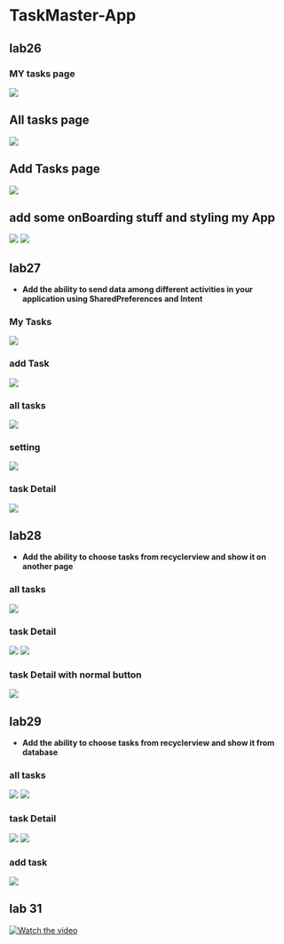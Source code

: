 # TaskMaster-App
## lab26
### MY tasks page
![](/screenshots/p3.png)
## All tasks page
![](/screenshots/p4.png)
## Add Tasks page
![](/screenshots/p5.png)

## add some onBoarding stuff and styling my App
![](/screenshots/p1.png)
![](/screenshots/p2.png)


## lab27
 - **Add the ability to send data among different activities in your application using SharedPreferences and Intent**
 
### My Tasks
![](/screenshots/mytasks.png)
### add Task
![](/screenshots/addtask.png)
### all tasks
![](/screenshots/alltasks.png)
### setting
![](/screenshots/setting.png)
### task Detail
![](/screenshots/taskDetail.png)

## lab28
- **Add the ability to choose tasks from recyclerview and show it on another page**

### all tasks
![](/screenshots/alltasks-lab28.png)

### task Detail
![](/screenshots/taskDetails-rec.png)
![](/screenshots/taskdetail-rec-2.png)

### task Detail with normal button
![](/screenshots/taskDetail.png)

## lab29
- **Add the ability to choose tasks from recyclerview and show it from database**

### all tasks
![](/screenshots/All.png)
![](/screenshots/All2.png)


### task Detail
![](/screenshots/lab29-details.png)
![](/screenshots/lab29-details2.png)

### add task
![](/screenshots/lab29-add.png)

## lab 31
[![Watch the video](/screenshots/setting.png)](/screenshots/lab31.mp4)